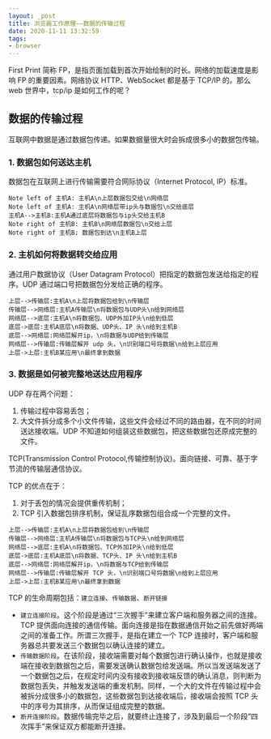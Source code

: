 ```yaml
---
layout: _post
title: 浏览器工作原理——数据的传输过程
date: 2020-11-11 13:32:59
tags:
- browser
---
```



First Print 简称 FP，是指页面加载到首次开始绘制的时长。网络的加载速度是影响 FP 的重要因素。网络协议 HTTP、WebSocket 都是基于 TCP/IP 的。那么 web 世界中，tcp/ip 是如何工作的呢？

## 数据的传输过程
互联网中数据是通过数据包传递。如果数据量很大时会拆成很多小的数据包传输。

### 1.  数据包如何送达主机
数据包在互联网上进行传输需要符合网际协议（Internet Protocol, IP）标准。

```sequence
Note left of 主机A: 主机A\n上层数据包交给\n网络层
Note left of 主机A: 主机A\n网络层带ip头与数据包\n交给底层
主机A-->主机B:主机A通过底层将数据包与ip头交给主机B
Note right of 主机B: 主机B\n网络层数据包\n交给上层
Note right of 主机B: 数据包到达\n主机B上层
```

<!--more-->

### 2.  主机如何将数据转交给应用
通过用户数据协议（User Datagram Protocol）把指定的数据包发送给指定的程序。UDP 通过端口号把数据包分发给正确的程序。

```sequence
上层-->传输层:主机A\n上层将数据包给到\n传输层
传输层-->网络层:主机A传输层\n将数据包与UDP头\n给到网络层
网络层-->底层:主机A\n将数据包、UDP外加IP头\n给到低层
底层->底层:主机A底层\n将数据、UDP头、IP 头\n给到主机B
底层-->网络层:网络层解开ip，\n将数据与UDP给到传输层
网络层-->传输层:传输层解开 udp 头，\n识别端口号将数据\n给到上层应用
上层->上层:主机B某应用\n最终拿到数据
```

### 3.  数据是如何被完整地送达应用程序
UDP 存在两个问题：
1.  传输过程中容易丢包；
2.  大文件拆分成多个小文件传输，这些文件会经过不同的路由器，在不同的时间送达接收端。UDP 不知道如何组装这些数据包，把这些数据包还原成完整的文件。

TCP(Transmission Control Protocol,传输控制协议)。面向链接、可靠、基于字节流的传输层通信协议。

TCP 的优点在于：
1.  对于丢包的情况会提供重传机制；
2.  TCP 引入数据包排序机制，保证乱序数据包组合成一个完整的文件。

```sequence
上层-->传输层:主机A\n上层将数据包给到\n传输层
传输层-->网络层:主机A传输层\n将数据包与TCP头\n给到网络层
网络层-->底层:主机A\n将数据包、TCP外加IP头\n给到低层
底层->底层:主机A底层\n将数据、TCP头、IP 头\n给到主机B
底层-->网络层:网络层解开ip，\n将数据与TCP给到传输层
网络层-->传输层:传输层解开 TCP 头，\n识别端口号将数据\n给到上层应用
上层->上层:主机B某应用\n最终拿到数据
```

TCP 的生命周期包括：`建立连接`、`传输数据`、`断开链接`
* `建立连接阶段`。这个阶段是通过“三次握手”来建立客户端和服务器之间的连接。TCP 提供面向连接的通信传输。面向连接是指在数据通信开始之前先做好两端之间的准备工作。所谓三次握手，是指在建立一个 TCP 连接时，客户端和服务器总共要发送三个数据包以确认连接的建立。
* `传输数据阶段`。在该阶段，接收端需要对每个数据包进行确认操作，也就是接收端在接收到数据包之后，需要发送确认数据包给发送端。所以当发送端发送了一个数据包之后，在规定时间内没有接收到接收端反馈的确认消息，则判断为数据包丢失，并触发发送端的重发机制。同样，一个大的文件在传输过程中会被拆分成很多小的数据包，这些数据包到达接收端后，接收端会按照 TCP 头中的序号为其排序，从而保证组成完整的数据。
* `断开连接阶段`。数据传输完毕之后，就要终止连接了，涉及到最后一个阶段“四次挥手”来保证双方都能断开连接。
